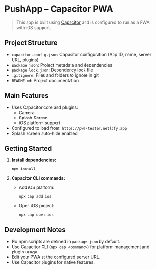 # PushApp – Capacitor PWA

> This app is built using [Capacitor](https://capacitorjs.com/) and is configured to run as a PWA with iOS support.

## Project Structure

- `capacitor.config.json`: Capacitor configuration (App ID, name, server URL, plugins)
- `package.json`: Project metadata and dependencies
- `package-lock.json`: Dependency lock file
- `.gitignore`: Files and folders to ignore in git
- `README.md`: Project documentation

## Main Features

- Uses Capacitor core and plugins:
  - Camera
  - Splash Screen
  - iOS platform support
- Configured to load from: `https://pwa-tester.netlify.app`
- Splash screen auto-hide enabled

## Getting Started

1. **Install dependencies:**

   ```bash
   npm install
   ```

2. **Capacitor CLI commands:**
   - Add iOS platform:
     ```bash
     npx cap add ios
     ```
   - Open iOS project:
     ```bash
     npx cap open ios
     ```

## Development Notes

- No npm scripts are defined in `package.json` by default.
- Use Capacitor CLI (`npx cap <command>`) for platform management and plugin usage.
- Edit your PWA at the configured server URL.
- Use Capacitor plugins for native features.
